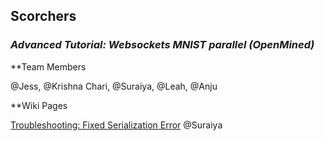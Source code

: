 ## Scorchers
### _Advanced Tutorial: Websockets MNIST parallel (OpenMined)_

**Team Members

@Jess, @Krishna Chari, @Suraiya, @Leah, @Anju

**Wiki Pages

[Troubleshooting: Fixed Serialization Error](https://github.com/jess-s/SPAIC-Scorchers/wiki/Troubleshooting:-Fixed-serialization-error) @Suraiya
